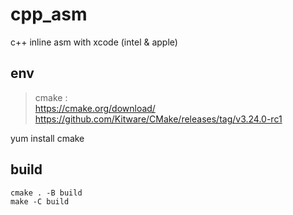 # cpp_asm

c++ inline asm with xcode (intel & apple)


## env

> cmake :  
> https://cmake.org/download/  
> https://github.com/Kitware/CMake/releases/tag/v3.24.0-rc1

yum install cmake

## build

```shell
cmake . -B build
make -C build
```
